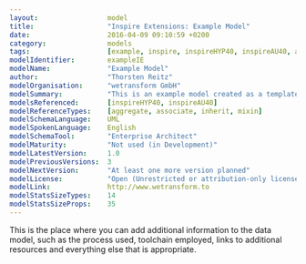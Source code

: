 ```yaml
---
layout:                 model
title:                  "Inspire Extensions: Example Model"
date:                   2016-04-09 09:10:59 +0200
category:               models
tags:                   [example, inspire, inspireHYP40, inspireAU40, aggregate, associate, inherit, mixin]
modelIdentifier:        exampleIE
modelName:              "Example Model"
author:                 "Thorsten Reitz"
modelOrganisation:      "wetransform GmbH"
modelSummary:           "This is an example model created as a template for the real INSPIRE-related Models."
modelsReferenced:       [inspireHYP40, inspireAU40]
modelReferenceTypes:    [aggregate, associate, inherit, mixin]
modelSchemaLanguage:    UML
modelSpokenLanguage:    English
modelSchemaTool:        "Enterprise Architect"
modelMaturity:          "Not used (in Development)"
modelLatestVersion:     1.0
modelPreviousVersions:  3
modelNextVersion:       "At least one more version planned"
modelLicense:           "Open (Unrestricted or attribution-only licenses such as CC-BY, BSD or Apache)"
modelLink:              http://www.wetransform.to
modelStatsSizeTypes:    14
modelStatsSizeProps:    35
---
```

This is the place where you can add additional information to the data model, such as the process used, toolchain employed, links to additional resources and everything else that is appropriate.
